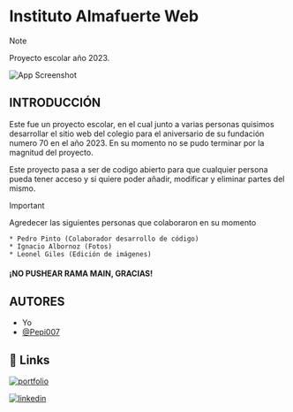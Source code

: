 
# Instituto Almafuerte Web

>[!NOTE]
> Proyecto escolar año 2023.

![App Screenshot](.)


## INTRODUCCIÓN

Este fue un proyecto escolar, en el cual junto a varias personas quisimos desarrollar el sitio web del colegio para el aniversario de su fundación numero 70 en el año 2023. En su momento no se pudo terminar por la magnitud del proyecto.

Este proyecto pasa a ser de codigo abierto para que cualquier persona pueda tener acceso y si quiere poder añadir, modificar y eliminar partes del mismo.

>[!IMPORTANT]
> Agredecer las siguientes personas que colaboraron en su momento
    
    * Pedro Pinto (Colaborador desarrollo de código)
    * Ignacio Albornoz (Fotos)
    * Leonel Giles (Edición de imágenes)

#### ¡NO PUSHEAR RAMA MAIN, GRACIAS!
## AUTORES

- Yo
- [@Pepi007](https://github.com/Pepi007)


## 🔗 Links
[![portfolio](https://img.shields.io/badge/my_portfolio-000?style=for-the-badge&logo=ko-fi&logoColor=white)](https://www.github.com/mmmongokiel)

[![linkedin](https://img.shields.io/badge/linkedin-0A66C2?style=for-the-badge&logo=linkedin&logoColor=white)](https://www.linkedin.com/in/ezequielpistone/)


